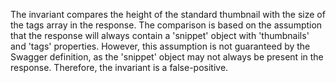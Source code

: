 The invariant compares the height of the standard thumbnail with the size of the tags array in the response. The comparison is based on the assumption that the response will always contain a 'snippet' object with 'thumbnails' and 'tags' properties. However, this assumption is not guaranteed by the Swagger definition, as the 'snippet' object may not always be present in the response. Therefore, the invariant is a false-positive.
